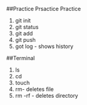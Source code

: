 ##Practice Prsactice Practice

1. git init
1. git status
1. git add
1. git push
1. got log - shows history

##Terminal
1. ls
1. cd
1. touch
1. rm- deletes file
1. rm -rf - deletes directory

